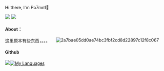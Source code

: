 Hi there, I'm Po7mn1👋

[![](https://img.shields.io/badge/Blog-@Po7mn1's-yellow.svg)](https://blog.icecliffs.me/) [![](https://img.shields.io/badge/Status-@Server-blue.svg)](https://www.icecliffs.cn/status)

#### About：

这里原本有些东西，。。。<img src="https://bfs.iloli.moe/img/2021/07/943ca062b1ebb98728ceab44d8b4cf52.png" alt="2a7bae05dd0ae74bc3fbf2cd8d22897c12f8c067" align="right"/>

#### Github 

<img src="https://github-readme-stats.vercel.app/api?username=icecliffs&theme=great-gatsby&show_icons=true">[![My Languages](https://github-readme-stats.vercel.app/api/top-langs/?username=icecliffs&layout=compact&theme=calm&show_icons=true)](https://github.com/anuraghazra/github-readme-stats)

